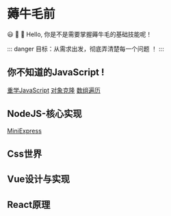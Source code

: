 # 薅牛毛前

:smiley: :tada: :100: Hello, 你是不是需要掌握薅牛毛的基础技能呢！

::: danger
目标：从需求出发，彻底弄清楚每一个问题 ！
:::

## 你不知道的JavaScript !

[重学JavaScript](./js/js-deep)  [对象克隆](./js/clone-obj)  [数组遍历](./js/arr-traversal)

## NodeJS-核心实现

[MiniExpress](./node/mini-express)

## Css世界

## Vue设计与实现

## React原理